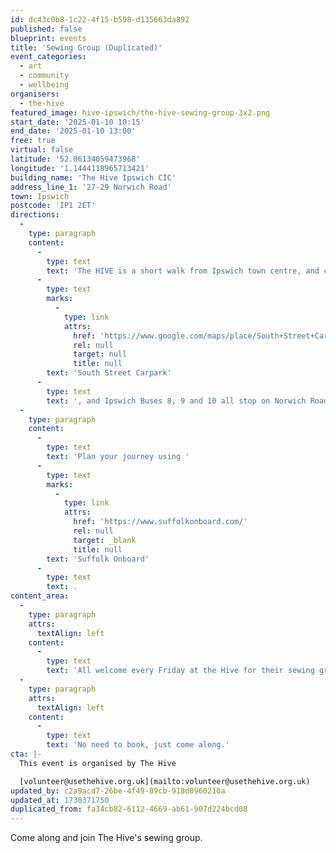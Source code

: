 ```yaml
---
id: dc43c0b8-1c22-4f15-b598-d135663da892
published: false
blueprint: events
title: 'Sewing Group (Duplicated)'
event_categories:
  - art
  - community
  - wellbeing
organisers:
  - the-hive
featured_image: hive-ipswich/the-hive-sewing-group-3x2.png
start_date: '2025-01-10 10:15'
end_date: '2025-01-10 13:00'
free: true
virtual: false
latitude: '52.06134059473968'
longitude: '1.1444118965713421'
building_name: 'The Hive Ipswich CIC'
address_line_1: '27-29 Norwich Road'
town: Ipswich
postcode: 'IP1 2ET'
directions:
  -
    type: paragraph
    content:
      -
        type: text
        text: 'The HIVE is a short walk from Ipswich town centre, and can be found directly opposite the Bicafe o Portugues. Parking is available around the corner in '
      -
        type: text
        marks:
          -
            type: link
            attrs:
              href: 'https://www.google.com/maps/place/South+Street+Car+Park/@52.0614782,1.1449496,15z/data=!4m6!3m5!1s0x47d9a1cc651fb90f:0x30a88646622494df!8m2!3d52.0614062!4d1.1448101!16s%2Fg%2F11c4580y6z'
              rel: null
              target: null
              title: null
        text: 'South Street Carpark'
      -
        type: text
        text: ', and Ipswich Buses 8, 9 and 10 all stop on Norwich Road.'
  -
    type: paragraph
    content:
      -
        type: text
        text: 'Plan your journey using '
      -
        type: text
        marks:
          -
            type: link
            attrs:
              href: 'https://www.suffolkonboard.com/'
              rel: null
              target: _blank
              title: null
        text: 'Suffolk Onboard'
      -
        type: text
        text: .
content_area:
  -
    type: paragraph
    attrs:
      textAlign: left
    content:
      -
        type: text
        text: 'All welcome every Friday at the Hive for their sewing group, which will dip into other arts and crafts too.'
  -
    type: paragraph
    attrs:
      textAlign: left
    content:
      -
        type: text
        text: 'No need to book, just come along.'
cta: |-
  This event is organised by The Hive

  [volunteer@usethehive.org.uk](mailto:volunteer@usethehive.org.uk)
updated_by: c2a9acd7-26be-4f49-89cb-918d0960210a
updated_at: 1730371750
duplicated_from: fa34cb82-6112-4669-ab61-907d224bcd08
---
```

Come along and join The Hive's sewing group.